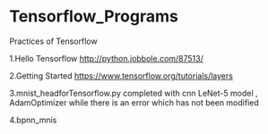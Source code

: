 # Tensorflow_Programs
Practices of Tensorflow

1.Hello Tensorflow
http://python.jobbole.com/87513/

2.Getting Started
https://www.tensorflow.org/tutorials/layers

3.mnist_headforTensorflow.py
completed with cnn LeNet-5 model , AdamOptimizer
while there is an error which has not been modified 

4.bpnn_mnis

